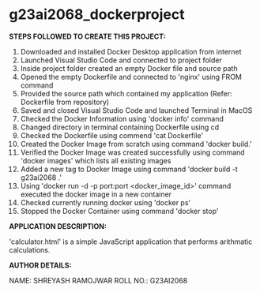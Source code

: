 # g23ai2068_dockerproject

<b> STEPS FOLLOWED TO CREATE THIS PROJECT: </b>

1. Downloaded and installed Docker Desktop application from internet
2. Launched Visual Studio Code and connected to project folder
3. Inside project folder created an empty Docker file and source path
4. Opened the empty Dockerfile and connected to 'nginx' using FROM command
5. Provided the source path which contained my application (Refer: Dockerfile from repository)
6. Saved and closed Visual Studio Code and launched Terminal in MacOS
7. Checked the Docker Information using 'docker info' command
8. Changed directory in terminal containing Dockerfile using cd
9. Checked the Dockerfile using commend 'cat Dockerfile'
10. Created the Docker Image from scratch using command 'docker build.'
11. Verified the Docker Image was created successfully using command 'docker images' which lists all existing images
12. Added a new tag to Docker Image using command 'docker build -t g23ai2068 .'
13. Using 'docker run -d -p port:port <docker_image_id>' command executed the docker image in a new container
14. Checked currently running docker using 'docker ps'
15. Stopped the Docker Container using command 'docker stop'


<b> APPLICATION DESCRIPTION: </b>

'calculator.html' is a simple JavaScript application that performs arithmatic calculations.


<b> AUTHOR DETAILS: </b>

NAME: SHREYASH RAMOJWAR
ROLL NO.: G23AI2068
